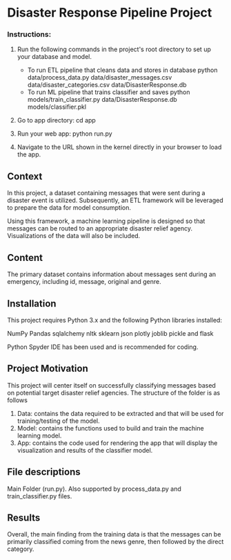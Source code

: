 # Disaster Response Pipeline Project

### Instructions:
1. Run the following commands in the project's root directory to set up your database and model.

    - To run ETL pipeline that cleans data and stores in database
        python data/process_data.py data/disaster_messages.csv data/disaster_categories.csv data/DisasterResponse.db
    - To run ML pipeline that trains classifier and saves
        python models/train_classifier.py data/DisasterResponse.db models/classifier.pkl

2. Go to app directory: cd app

3. Run your web app: python run.py

4. Navigate to the URL shown in the kernel directly in your browser to load the app. 

## Context 
In this project, a dataset containing messages that were sent during a disaster event is utilized. Subsequently, an ETL framework will be leveraged to prepare the data for model consumption. 

Using this framework, a machine learning pipeline is designed so that messages can be routed to an appropriate disaster relief agency. Visualizations of the data will also be included. 

## Content 
The primary dataset contains information about messages sent during an emergency, including id, message, original and genre. 

## Installation 
This project requires Python 3.x and the following Python libraries installed:

NumPy Pandas sqlalchemy nltk sklearn json plotly joblib pickle and flask

Python Spyder IDE has been used and is recommended for coding.

## Project Motivation 
This project will center itself on successfully classifying messages based on potential target disaster relief agencies. The structure of the folder is as follows 

1. Data: contains the data required to be extracted and that will be used for training/testing of the model. 
2. Model: contains the functions used to build and train the machine learning model.  
3. App: contains the code used for rendering the app that will display the visualization and results of the classifier model. 

## File descriptions 

Main Folder (run.py). Also supported by process_data.py and train_classifier.py files. 

## Results 
Overall, the main finding from the training data is that the messages can be primarily classified coming from the news genre, then followed by the direct category.  


